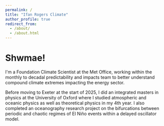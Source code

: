 ```yaml
---
permalink: /
title: "Ifan Rogers Climate"
author_profile: true
redirect_from: 
  - /about/
  - /about.html
---
```


Shwmae!
======
I'm a Foundation Climate Scientist at the Met Office, working within the monthly to decadal predictability and impacts team to better understand compound climate extremes impacting the energy sector.

Before moving to Exeter at the start of 2025, I did an integrated masters in physics at the University of Oxford where I studied atmospheric and oceanic physics as well as theoretical physics in my 4th year. I also completed an oceanography research project on the bifurcations between periodic and chaotic regimes of El Niño events within a delayed oscillator model. 
